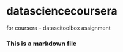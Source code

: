 datasciencecoursera
===================

for coursera - datascitoolbox assignment
### This is a markdown file
